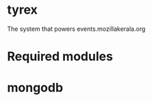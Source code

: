 tyrex
=====

The system that powers events.mozillakerala.org


Required modules
================

# mongodb
